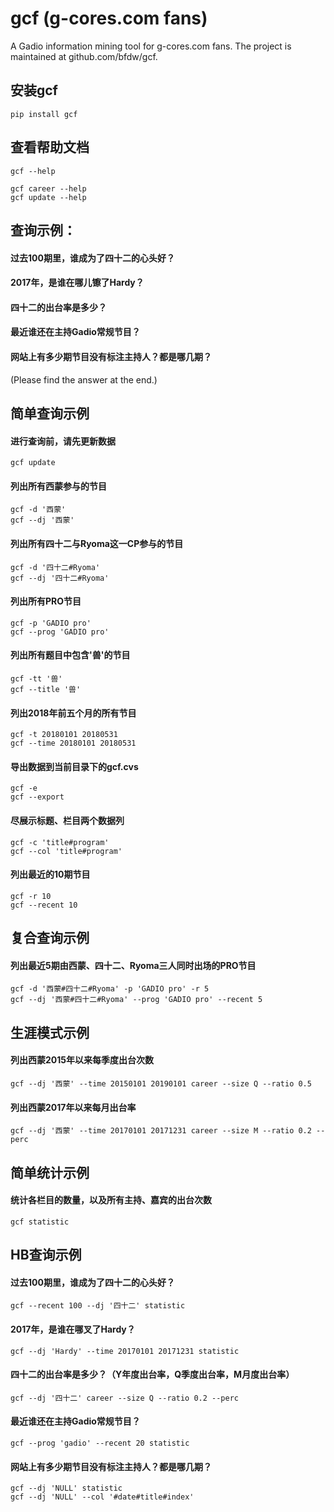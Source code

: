 # gcf (g-cores.com fans)

A Gadio information mining tool for g-cores.com fans.
The project is maintained at github.com/bfdw/gcf.

## 安装gcf

```
pip install gcf
```

## 查看帮助文档

```
gcf --help
```

```
gcf career --help
gcf update --help
```

## 查询示例：

#### 过去100期里，谁成为了四十二的心头好？
#### 2017年，是谁在哪儿镲了Hardy？
#### 四十二的出台率是多少？
#### 最近谁还在主持Gadio常规节目？
#### 网站上有多少期节目没有标注主持人？都是哪几期？
(Please find the answer at the end.)

## 简单查询示例

#### 进行查询前，请先更新数据

```
gcf update
```

#### 列出所有西蒙参与的节目

```
gcf -d '西蒙'
gcf --dj '西蒙'
```

#### 列出所有四十二与Ryoma这一CP参与的节目

```
gcf -d '四十二#Ryoma'
gcf --dj '四十二#Ryoma'
```

#### 列出所有PRO节目

```
gcf -p 'GADIO pro'
gcf --prog 'GADIO pro'
```

#### 列出所有题目中包含'兽'的节目

```
gcf -tt '兽'
gcf --title '兽'
```

#### 列出2018年前五个月的所有节目

```
gcf -t 20180101 20180531
gcf --time 20180101 20180531
```

#### 导出数据到当前目录下的gcf.cvs

```
gcf -e
gcf --export
```

#### 尽展示标题、栏目两个数据列 

```
gcf -c 'title#program'
gcf --col 'title#program'
```

#### 列出最近的10期节目

```
gcf -r 10
gcf --recent 10
```

## 复合查询示例

#### 列出最近5期由西蒙、四十二、Ryoma三人同时出场的PRO节目

```
gcf -d '西蒙#四十二#Ryoma' -p 'GADIO pro' -r 5
gcf --dj '西蒙#四十二#Ryoma' --prog 'GADIO pro' --recent 5
```

## 生涯模式示例

#### 列出西蒙2015年以来每季度出台次数

```
gcf --dj '西蒙' --time 20150101 20190101 career --size Q --ratio 0.5
```

#### 列出西蒙2017年以来每月出台率

```
gcf --dj '西蒙' --time 20170101 20171231 career --size M --ratio 0.2 --perc
```

## 简单统计示例

#### 统计各栏目的数量，以及所有主持、嘉宾的出台次数

```
gcf statistic
```

## HB查询示例

#### 过去100期里，谁成为了四十二的心头好？

```
gcf --recent 100 --dj '四十二' statistic
```

#### 2017年，是谁在哪叉了Hardy？

```
gcf --dj 'Hardy' --time 20170101 20171231 statistic
```

#### 四十二的出台率是多少？（Y年度出台率，Q季度出台率，M月度出台率）

```
gcf --dj '四十二' career --size Q --ratio 0.2 --perc
```

#### 最近谁还在主持Gadio常规节目？

```
gcf --prog 'gadio' --recent 20 statistic
```

#### 网站上有多少期节目没有标注主持人？都是哪几期？

```
gcf --dj 'NULL' statistic
gcf --dj 'NULL' --col '#date#title#index'
```